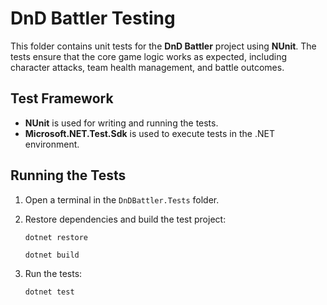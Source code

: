 # DnD Battler Testing

This folder contains unit tests for the **DnD Battler** project using **NUnit**. The tests ensure that the core game logic works as expected, including character attacks, team health management, and battle outcomes.

## Test Framework

- **NUnit** is used for writing and running the tests.
- **Microsoft.NET.Test.Sdk** is used to execute tests in the .NET environment.


## Running the Tests
1. Open a terminal in the `DnDBattler.Tests` folder.
2. Restore dependencies and build the test project:

    ``` dotnet restore ``` 

    ```dotnet build ```

3. Run the tests:

    ```dotnet test```



